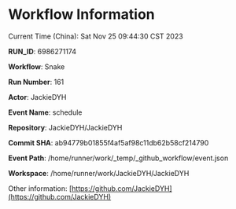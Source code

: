 # Workflow Information

Current Time (China): Sat Nov 25 09:44:30 CST 2023  

**RUN_ID**: 6986271174  

**Workflow**: Snake  

**Run Number**: 161  

**Actor**: JackieDYH  

**Event Name**: schedule  

**Repository**: JackieDYH/JackieDYH  

**Commit SHA**: ab94779b01855f4af5af98c11db62b58cf214790  

**Event Path**: /home/runner/work/_temp/_github_workflow/event.json  

**Workspace**: /home/runner/work/JackieDYH/JackieDYH  

Other information: [https://github.com/JackieDYH](https://github.com/JackieDYH)

